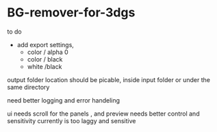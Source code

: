 # BG-remover-for-3dgs

to do
- add export settings,
    - color / alpha 0
    - color / black
    - white /black

output folder location should be picable, inside input folder or under the same directory

need better logging and error handeling

ui needs scroll for the panels , 
and preview needs better control and sensitivity  currently is too laggy and sensitive
